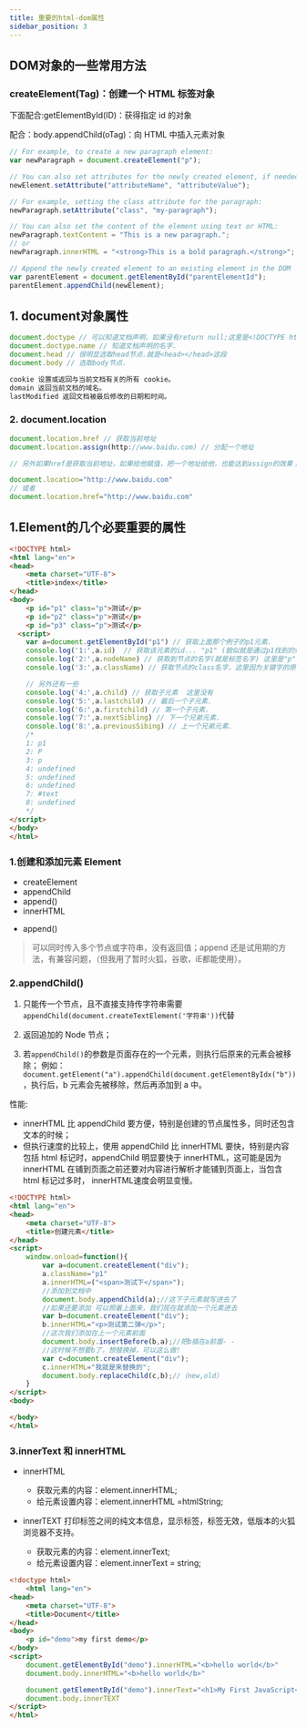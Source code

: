 ```yaml
---
title: 重要的html-dom属性
sidebar_position: 3
---
```


## DOM对象的一些常用方法

### createElement(Tag)：创建一个 HTML 标签对象
下面配合:getElementById(ID)：获得指定 id 的对象

配合：body.appendChild(oTag)：向 HTML 中插入元素对象
```js
// For example, to create a new paragraph element:
var newParagraph = document.createElement("p");

// You can also set attributes for the newly created element, if needed.
newElement.setAttribute("attributeName", "attributeValue");

// For example, setting the class attribute for the paragraph:
newParagraph.setAttribute("class", "my-paragraph");

// You can also set the content of the element using text or HTML:
newParagraph.textContent = "This is a new paragraph.";
// or
newParagraph.innerHTML = "<strong>This is a bold paragraph.</strong>";

// Append the newly created element to an existing element in the DOM
var parentElement = document.getElementById("parentElementId");
parentElement.appendChild(newElement);
```

## 1. document对象属性
```js
document.doctype // 可以知道文档声明，如果没有return null;这里是<!DOCTYPE html>
document.doctype.name // 知道文档声明的名字.
document.head // 很明显选取head节点.就是<head></head>这段
document.body // 选取body节点.

cookie 设置或返回与当前文档有关的所有 cookie。
domain 返回当前文档的域名。
lastModified 返回文档被最后修改的日期和时间。
```

### 2. document.location
```js
document.location.href // 获取当前地址
document.location.assign(http://www.baidu.com) // 分配一个地址

// 另外如果href是获取当前地址，如果给他赋值，把一个地址给他，也能达到assign的效果；

document.location="http://www.baidu.com"
// 或者
document.location.href="http://www.baidu.com"
```

## 1.Element的几个必要重要的属性
```html
<!DOCTYPE html>
<html lang="en">
<head>
    <meta charset="UTF-8">
    <title>index</title>
</head>
<body>
    <p id="p1" class="p">测试</p>
    <p id="p2" class="p">测试</p>
    <p id="p3" class="p">测试</p>
  <script>
    var a=document.getElementById("p1") // 获取上面那个例子的p1元素.
    console.log('1:',a.id)  // 获取该元素的id... "p1" (貌似就是通过p1找到的他- -)
    console.log('2:',a.nodeName) // 获取到节点的名字(就是标签名字) 这里是"p"
    console.log('3:',a.className) // 获取节点的class名字，这里因为关键字的原因，只能用className;

    // 另外还有一些
    console.log('4:',a.child) // 获取子元素  这里没有
    console.log('5:',a.lastchild) // 最后一个子元素.
    console.log('6:',a.firstchild) // 第一个子元素.
    console.log('7:',a.nextSibling) // 下一个兄弟元素.
    console.log('8:',a.previousSibing) // 上一个兄弟元素.
    /*
    1: p1
    2: P
    3: p
    4: undefined
    5: undefined
    6: undefined
    7: #text
    8: undefined
    */
</script>
</body>
</html>
```

### 1.创建和添加元素 Element
* createElement
* appendChild
* append()
* innerHTML
+ append()
>可以同时传入多个节点或字符串，没有返回值；append 还是试用期的方法，有兼容问题，（但我用了暂时火狐，谷歌，iE都能使用）。

### 2.appendChild() 
1. 只能传一个节点，且不直接支持传字符串需要`appendChild(document.createTextElement('字符串'))`代替
2. 返回追加的 Node 节点；

3. 若`appendChild()`的参数是页面存在的一个元素，则执行后原来的元素会被移除；
例如：`document.getElement("a").appendChild(document.getElementByIdx("b"))`，执行后，b 元素会先被移除，然后再添加到 a 中。

性能:
+ innerHTML 比 appendChild 要方便，特别是创建的节点属性多，同时还包含文本的时候；
+ 但执行速度的比较上，使用 appendChild 比 innerHTML 要快，特别是内容包括 html 标记时，appendChild 明显要快于  innerHTML，这可能是因为 innerHTML 在铺到页面之前还要对内容进行解析才能铺到页面上，当包含 html 标记过多时， innerHTML速度会明显变慢。


```html
<!DOCTYPE html>
<html lang="en">
<head>
    <meta charset="UTF-8">
    <title>创建元素</title>
</head>
<script>
    window.onload=function(){
        var a=document.createElement("div");
        a.className="p1"
        a.innerHTML=("<span>测试下</span>");
        //添加到文档中
        document.body.appendChild(a);//这下子元素就写进去了
        //如果还要添加 可以照着上面来，我们现在就添加一个元素进去
        var b=document.createElement("div");
        b.innerHTML="<p>测试第二弹</p>";
        //这次我们添加在上一个元素前面
        document.body.insertBefore(b,a);//把b插在a前面- -
        //这时候不想要b了，想替换掉，可以这么做!
        var c=document.createElement("div");
        c.innerHTML="我就是来替换的";
        document.body.replaceChild(c,b);//（new,old）
    }
</script>
<body>

</body>
</html>
```

### 3.innerText 和 innerHTML
* innerHTML
  * 获取元素的内容：element.innerHTML;
  * 给元素设置内容：element.innerHTML =htmlString;

* innerTEXT
打印标签之间的纯文本信息，显示标签，标签无效，低版本的火狐浏览器不支持。
  * 获取元素的内容：element.innerText;
  * 给元素设置内容：element.innerText = string;
```html
<!doctype html>
    <html lang="en">
<head>
    <meta charset="UTF-8">
    <title>Document</title>
</head>
<body>
    <p id="demo">my first demo</p>
</body>
<script>
    document.getElementById("demo").innerHTML="<b>hello world</b>"
    document.body.innerHTML="<b>hello world</b>"

    document.getElementById("demo").innerText="<h1>My First JavaScript</h1>";
    document.body.innerTEXT
</script>
</html>
```
